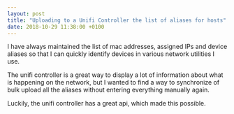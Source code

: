 ```yaml
---
layout: post
title: "Uploading to a Unifi Controller the list of aliases for hosts"
date: 2018-10-29 11:38:00 +0100
---
```


I have always maintained the list of mac addresses, assigned IPs and device aliases so that I can quickly identify devices in various network utilities I use. 

The unifi controller is a great way to display a lot of information about what is happening on the network, but I wanted to find a way to synchronize of bulk upload all the aliases without entering everything manually again.

Luckily, the unifi controller has a great api, which made this possible.

